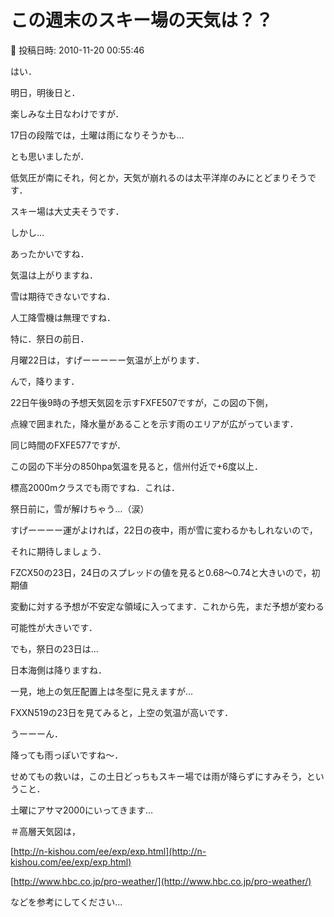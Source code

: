 # この週末のスキー場の天気は？？

📅 投稿日時: 2010-11-20 00:55:46

はい．


明日，明後日と．


楽しみな土日なわけですが．





17日の段階では，土曜は雨になりそうかも…


とも思いましたが．


低気圧が南にそれ，何とか，天気が崩れるのは太平洋岸のみにとどまりそうです．


スキー場は大丈夫そうです．





しかし…


あったかいですね．


気温は上がりますね．


雪は期待できないですね．


人工降雪機は無理ですね．





特に．祭日の前日．


月曜22日は，すげーーーーー気温が上がります．


んで，降ります．


[](http://blogimg.goo.ne.jp/user_image/6b/dc/2d7204e6197e230056980c2592be4bed.jpg)


22日午後9時の予想天気図を示すFXFE507ですが，この図の下側，


点線で囲まれた，降水量があることを示す雨のエリアが広がっています．


[](http://blogimg.goo.ne.jp/user_image/0a/4e/24e7d5ce364dc741052ad3829d89055c.jpg)


同じ時間のFXFE577ですが．


この図の下半分の850hpa気温を見ると，信州付近で+6度以上．


標高2000mクラスでも雨ですね．これは．





祭日前に，雪が解けちゃう…（涙）


すげーーーー運がよければ，22日の夜中，雨が雪に変わるかもしれないので，


それに期待しましょう．


FZCX50の23日，24日のスプレッドの値を見ると0.68～0.74と大きいので，初期値


変動に対する予想が不安定な領域に入ってます．これから先，まだ予想が変わる


可能性が大きいです．





でも，祭日の23日は…


日本海側は降りますね．


一見，地上の気圧配置上は冬型に見えますが…


[](http://blogimg.goo.ne.jp/user_image/1c/58/76d5acdd5e095b4636b96ed81d7a62cc.jpg)


FXXN519の23日を見てみると，上空の気温が高いです．


[](http://blogimg.goo.ne.jp/user_image/74/bc/e4bd02ef217038e5a5fef8381241408e.jpg)


うーーーん．


降っても雨っぽいですね～．





せめてもの救いは，この土日どっちもスキー場では雨が降らずにすみそう，ということ．





土曜にアサマ2000にいってきます…





＃高層天気図は，


[http://n-kishou.com/ee/exp/exp.html](http://n-kishou.com/ee/exp/exp.html)


[http://www.hbc.co.jp/pro-weather/](http://www.hbc.co.jp/pro-weather/)


などを参考にしてください…

